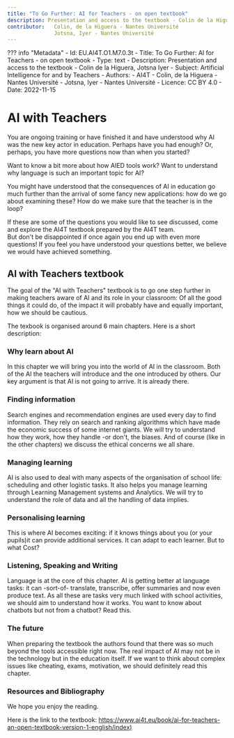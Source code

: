 ```yaml
---
title: "To Go Further: AI for Teachers - on open textbook"
description: Presentation and access to the textbook - Colin de la Higuera, Jotsna Iyer
contributor:   Colin, de la Higuera - Nantes Université
               Jotsna, Iyer - Nantes Université
---
```

??? info "Metadata"
    - Id: EU.AI4T.O1.M7.0.3t
    - Title: To Go Further: AI for Teachers - on open textbook
    - Type: text
    - Description: Presentation and access to the textbook - Colin de la Higuera, Jotsna Iyer
    - Subject: Artificial Intelligence for and by Teachers
    - Authors:
        - AI4T 
        - Colin, de la Higuera - Nantes Université
        - Jotsna, Iyer - Nantes Université
    - Licence: CC BY 4.0
    - Date: 2022-11-15

# AI with Teachers

You are ongoing training or have finished it and have understood why AI was the new key actor in education. Perhaps have you had enough? Or, perhaps, you have more questions now than when you started?

Want to know a bit more about how AIED tools work? Want to understand why language is such an important topic for AI?

You might have understood that the consequences of AI in education go much further than the arrival of some fancy new applications: how do we go about examining these? How do we make sure that the teacher is in the loop?

If these are some of the questions you would like to see discussed, come and explore the AI4T textbook prepared by the AI4T team.  
But don't be disappointed if once again you end up with even more questions! If you feel you have understood your questions better, we believe we would have achieved something.

## AI with Teachers textbook

The goal of the "AI with Teachers" textbook is to go one step further in making teachers aware of AI and its role in your classroom: Of all the good things it could do, of the impact it will probably have and equally important, how we should be cautious.

The texbook is organised around 6 main chapters. Here is a short description:

### Why learn about AI

In this chapter we will bring you into the world of AI in the classroom.
Both of the AI the teachers will introduce and the one introduced by others. Our key argument is that AI is not going to arrive. It is already there.

### Finding information

Search engines and recommendation engines are used every day to find information. They rely on search and ranking algorithms which have made the economic success of some internet giants. We will try to understand how they work, how they handle -or don't, the biases. And of course (like in the other chapters) we discuss the ethical concerns we all share.

### Managing learning

AI is also used to deal with many aspects of the organisation of school life: scheduling and other logistic tasks. It also helps you manage learning through Learning Management systems and Analytics. We will try to understand the role of data and all the handling of data implies.

### Personalising learning

This is where AI becomes exciting: if it knows things about you (or your pupils)it can provide additional services. It can adapt to each learner. But to what Cost?

### Listening, Speaking and Writing

Language is at the core of this chapter. AI is getting better at language tasks: it can -sort-of- translate, transcribe, offer summaries and now even produce text. As all these are tasks very much linked with school activities, we should aim to understand how it works. You want to know about chatbots but not from a chatbot? Read this.

### The future

When preparing the textbook the authors found that there was so much beyond the tools accessible right now. The real impact of AI may not be in the technology but in the education itself. If we want to think about complex issues like cheating, exams, motivation, we should definitely read this chapter.

### Resources and Bibliography

We hope you enjoy the reading.

Here is the link to the textbook: [https://www.ai4t.eu/book/ai-for-teachers-an-open-textbook-version-1-english/index)](https://www.ai4t.eu/book/ai-for-teachers-an-open-textbook-version-1-english/index) 

